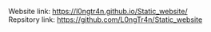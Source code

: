 Website link: https://l0ngtr4n.github.io/Static_website/
<br>
Repsitory link: https://github.com/L0ngTr4n/Static_website
